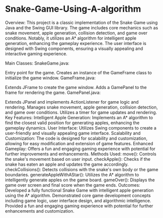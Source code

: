 # Snake-Game-Using-A-algorithm

Overview:
This project is a classic implementation of the Snake Game using Java and the Swing GUI library. The game includes core mechanics such as snake movement, apple generation, collision detection, and game over conditions. Notably, it utilizes an A* algorithm for intelligent apple generation, enhancing the gameplay experience. The user interface is designed with Swing components, ensuring a visually appealing and interactive gaming experience.

Main Classes:
SnakeGame.java:

Entry point for the game.
Creates an instance of the GameFrame class to initialize the game window.
GameFrame.java:

Extends JFrame to create the game window.
Adds a GamePanel to the frame for rendering the game.
GamePanel.java:

Extends JPanel and implements ActionListener for game logic and rendering.
Manages snake movement, apple generation, collision detection, and game over conditions.
Utilizes a timer for game updates and rendering.
Key Features:
Intelligent Apple Generation: Implements an A* algorithm to find the closest valid position for generating apples, enhancing the gameplay dynamics.
User Interface: Utilizes Swing components to create a user-friendly and visually appealing game interface.
Scalability and Customization: The code is designed for scalability and customization, allowing for easy modification and extension of game features.
Enhanced Gameplay: Offers a fun and engaging gaming experience with potential for further improvements and enhancements.
Methods Used:
move(): Controls the snake's movement based on user input.
checkApple(): Checks if the snake has eaten an apple and updates the game accordingly.
checkCollisions(): Detects collisions with the snake's own body or the game boundaries.
generateAppleWithAStar(): Utilizes the A* algorithm to intelligently generate apples on the game board.
gameOver(): Displays the game over screen and final score when the game ends.
Outcomes:
Developed a fully functional Snake Game with intelligent apple generation using the A* algorithm.
Demonstrated core game development concepts including game logic, user interface design, and algorithmic intelligence.
Provided a fun and engaging gaming experience with potential for further enhancements and customization.
